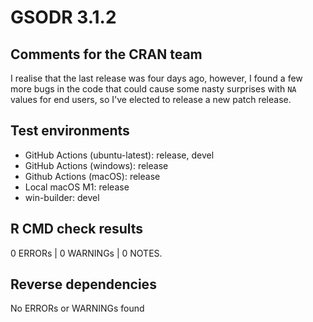 # GSODR 3.1.2

## Comments for the CRAN team

I realise that the last release was four days ago, however, I found a few more bugs in the code that could cause some nasty surprises with `NA` values for end users, so I've elected to release a new patch release.

## Test environments
* GitHub Actions (ubuntu-latest): release, devel
* GitHub Actions (windows): release
* Github Actions (macOS): release
* Local macOS M1: release
* win-builder: devel

## R CMD check results
0 ERRORs | 0 WARNINGs | 0 NOTES.

## Reverse dependencies
No ERRORs or WARNINGs found
